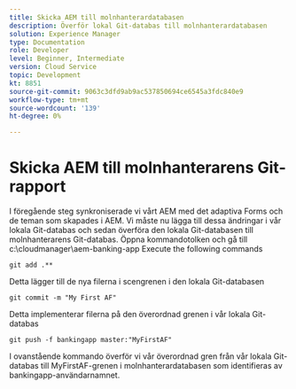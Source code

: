 ```yaml
---
title: Skicka AEM till molnhanterardatabasen
description: Överför lokal Git-databas till molnhanterardatabasen
solution: Experience Manager
type: Documentation
role: Developer
level: Beginner, Intermediate
version: Cloud Service
topic: Development
kt: 8851
source-git-commit: 9063c3dfd9ab9ac537850694ce6545a3fdc840e9
workflow-type: tm+mt
source-wordcount: '139'
ht-degree: 0%

---
```



# Skicka AEM till molnhanterarens Git-rapport

I föregående steg synkroniserade vi vårt AEM med det adaptiva Forms och de teman som skapades i AEM.
Vi måste nu lägga till dessa ändringar i vår lokala Git-databas och sedan överföra den lokala Git-databasen till molnhanterarens Git-databas.
Öppna kommandotolken och gå till c:\cloudmanager\aem-banking-app Execute the following commands

```
git add .**
```

Detta lägger till de nya filerna i scengrenen i den lokala Git-databasen

```
git commit -m "My First AF"
```

Detta implementerar filerna på den överordnad grenen i vår lokala Git-databas

```
git push -f bankingapp master:"MyFirstAF"
```

I ovanstående kommando överför vi vår överordnad gren från vår lokala Git-databas till MyFirstAF-grenen i molnhanterardatabasen som identifieras av bankingapp-användarnamnet.




